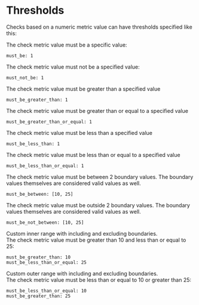 # Thresholds

Checks based on a numeric metric value can have thresholds specified like this:

The check metric value must be a specific value:
```
must_be: 1
```

The check metric value must not be a specified value:
```
must_not_be: 1
```

The check metric value must be greater than a specified value
```
must_be_greater_than: 1
```

The check metric value must be greater than or equal to a specified value
```
must_be_greater_than_or_equal: 1
```

The check metric value must be less than a specified value
```
must_be_less_than: 1
```

The check metric value must be less than or equal to a specified value
```
must_be_less_than_or_equal: 1
```

The check metric value must be between 2 boundary values.  The boundary 
values themselves are considered valid values as well.
```
must_be_between: [10, 25]
```

The check metric value must be outside 2 boundary values.  The boundary 
values themselves are considered valid values as well.
```
must_be_not_between: [10, 25]
```

Custom inner range with including and excluding boundaries.  
The check metric value must be greater than 10 and less than or equal to 25:
```
must_be_greater_than: 10
must_be_less_than_or_equal: 25
```

Custom outer range with including and excluding boundaries.  
The check metric value must be less than or equal to 10 or greater than 25:
```
must_be_less_than_or_equal: 10
must_be_greater_than: 25
```
